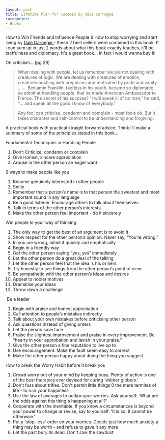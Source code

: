 ```yaml
---
layout: post
title: Lifetime Plan for Success by Dale Carnegie
categories:
- Books
---
```



How to Win Friends and Influence People & How to stop worrying and start living by [Dale Carnegie ](http://en.wikipedia.org/wiki/Dale_Carnegie)- these 2 best sellers were combined in this book. If i can sum up in just 2 words about what this book exactly teaches, it'll be tactfulness and diplomacy. It's a great book... in fact i would wanna buy it!

On criticism... (pg 29)

> When dealing with people, let us remember we are not dealing with creatures of logic. We are dealing with creatures of emotion, creatures bristling with prejudices and motivated by pride and vanity. ... ... Benjamin Franklin, tactless in his youth, became so diplomatic, so adroit at handling people, that he made American Ambassador to France. The secret of his success? "I will speak ill of no man," he said, "... and speak all the good I know of everybody."

> Any fool can criticise, condemn and complain - most fools do. But it takes character and self-control to be understanding and forgiving.

A practical book with practical straight forward advice. Think i’ll make a summary of some of the principles stated in this book...

Fundamental Techniques in Handling People

1. Don’t Criticize, condemn or complain
2. Give Honest, sincere appreciation
3. Arouse in the other person an eager want

6 ways to make people like you

1. Become genuinely interested in other people
2. Smile
3. Remember that a person’s name is to that person the sweetest and most important sound in any language
4. Be a good listener. Encourage others to talk about themselves
5. Talk in terms of the other person’s interests
6. Make the other person feel important - do it sincerely

Win people to your way of thinking

1. The only way to get the best of an argument is to avoid it
2. Show respect for the other person’s opinion. Never say, “You’re wrong.”
3. In you are wrong, admit it quickly and emphatically
4. Begin in a friendly way
5. Get the other person saying “yes, yes” immediately
6. Let the other person do a great deal of the talking
7. Let the other person feel that the idea is his or hers
8. Try honestly to see things from the other person’s point of view
9. Be sympathetic with the other person’s ideas and desires
10. Appeal to nobler motives
11. Dramatise your ideas
12. Throw down a challenge

 Be a leader

1. Begin with praise and honest appreciation
2. Call attention to people’s mistakes indirectly
3. Talk about your own mistakes before criticising other person
4. Ask questions instead of giving orders
5. Let the person save face
6. Praise the slightest improvement and praise in every improvement. Be “hearty in your approbation and lavish in your praise.”
7. Give the other person a fine reputation to live up to
8. Use encouragement. Make the fault seem easy to correct
9. Make the other person happy about doing the thing you suggest

How to break the Worry Habit before it break you

1. Crowd worry out of your mind by keeping busy. Plenty of action is one of the best therapies ever devised for curing 'wibber gibbers.'
2. Don't fuss about trifles. Don't permit little things 0 the mere termites of life - to ruin your happiness
3. Use the law of averages to outlaw your worries. Ask yourself: 'What are the odds against this thing's happening at all?'
4. Cooperate with the inevitable. If you know a circumstances is beyond your power to change or revise, say to yourself: 'It is so; it cannot be otherwise.'
5. Put a 'stop-less' order on your worries. Decide just how much anxiety a thing may be worth - and refuse to gave it any more
6. Let the past bury its dead. Don't saw the sawdust
